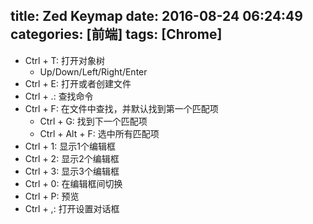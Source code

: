 title: Zed Keymap
date: 2016-08-24 06:24:49
categories: [前端]
tags: [Chrome]
---

- Ctrl + T: 打开对象树
    - Up/Down/Left/Right/Enter
- Ctrl + E: 打开或者创建文件
- Ctrl + .: 查找命令
- Ctrl + F: 在文件中查找，并默认找到第一个匹配项
    - Ctrl + G: 找到下一个匹配项
    - Ctrl + Alt + F: 选中所有匹配项
- Ctrl + 1: 显示1个编辑框
- Ctrl + 2: 显示2个编辑框
- Ctrl + 3: 显示3个编辑框
- Ctrl + 0: 在编辑框间切换
- Ctrl + P: 预览
- Ctrl + ,: 打开设置对话框